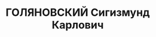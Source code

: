 ---
title: ГОЛЯНОВСКИЙ Сигизмунд Карлович
description: 'Род. в 1891, Китай, г. Харбин, поляк, обр.: высшее, б/п. Проживал: Москва,
  Пушкарев пер., д. 8, кв. 50. Редактор "Каталогиздата" Наркомата тяжелой промышленности
  СССР

  Арестован 25.09.1937. Обв. в шпионаже и подготовке терактов. Приговор: ВК ВС СССР,
  28.11.1937 – ВМН. Расстрелян 28.11.1937, г.Москва.

  Реабилитирован ВК ВС СССР октябрь 1962'
---